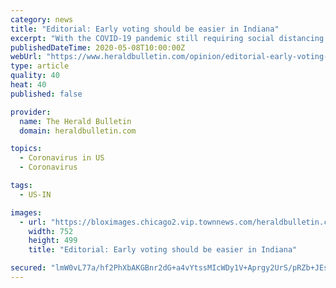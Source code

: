 ```yaml
---
category: news
title: "Editorial: Early voting should be easier in Indiana"
excerpt: "With the COVID-19 pandemic still requiring social distancing and the Indiana primary coming up June 2, the state should promote early voting to avoid big crowds at the polls —"
publishedDateTime: 2020-05-08T10:00:00Z
webUrl: "https://www.heraldbulletin.com/opinion/editorial-early-voting-should-be-easier-in-indiana/article_b1129572-8fb3-11ea-b8af-6bbc9a9af04a.html"
type: article
quality: 40
heat: 40
published: false

provider:
  name: The Herald Bulletin
  domain: heraldbulletin.com

topics:
  - Coronavirus in US
  - Coronavirus

tags:
  - US-IN

images:
  - url: "https://bloximages.chicago2.vip.townnews.com/heraldbulletin.com/content/tncms/assets/v3/editorial/e/8d/e8dd508a-33c7-11e9-8b2e-e300b3f2052e/5c6b29d2f0b3f.image.jpg?resize=752%2C499"
    width: 752
    height: 499
    title: "Editorial: Early voting should be easier in Indiana"

secured: "lmW0vL77a/hf2PhXbAKGBnr2dG+a4vYtssMIcWDy1V+Aprgy2UrS/pRZb+JEsZV2dxvMNXu12KyDxusGrNZWCwP7C7LjZT/esq3QoZ5/7IA3YhfcmL8iT8qWMZZxCbDOOHbl93pL7bLIycVYUNpdF++mQdGqQmY2YTkQ2HhXcROGqQkgxPtXnzGPdMlAVA8lq36MY2CN/YAXhMK8dEc64XdryYgfzrs/BZbm5gMo1OxvnC+sTGHG5FPzmlJboo+fvU6LomtJJRmEiOGxMg1Lq995dNglBHOKY7D+gdQv1eHxVwqwx92IxGprb/P0gQ6k;p9AZFZhed3zLTsQNikK0jg=="
---
```


